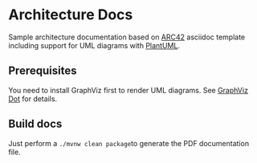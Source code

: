 # Architecture Docs

Sample architecture documentation based on [ARC42](https://arc42.org) asciidoc template including support for UML diagrams with [PlantUML](https://plantuml.com).

## Prerequisites

You need to install GraphViz first to render UML diagrams.
See [GraphViz Dot](https://plantuml.com/graphviz-dot) for details.

## Build docs

Just perform a `./mvnw clean package`to generate the PDF documentation file.
